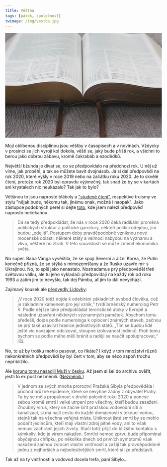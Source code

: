 ```yaml
---
title: Věštba
tags: [pátek, společnost]
twimage: /img/vestba.jpg
---
```


![cover](/img/vestba.jpg)

Mojí oblíbenou disciplínou jsou věštby v časopisech a v novinách. Vždycky v prosinci se jich vyrojí kol dokola, věští se, jaký bude příští rok, a všichni to berou jako dobrou zábavu, kromě čakrabáb a ezodědků.

Největší bžunda je dívat se, co se předpovídalo na předchozí rok. U něj už víme, jak proběhl, a tak se můžete bavit dvojnásob. Já si dal předpovědi na rok 2020, které vyšly v roce 2019 nebo na začátku roku 2020. Je to skvělé čtení, protože rok 2020 byl opravdu výjimečný, tak snad že by se v kartách ani krystalech nic neukázalo? Tak jak to bylo?

Většinou to jsou naprosté bláboly a ["studené čtení"](https://mozekjinak.cz/chladne-cteni-d0d4fdbce613), respektive truismy ve stylu "nějak bude, někomu tak, jinému onak, možná i naopak". Jako zástupce podobných perel si dejte [toto](https://zoommagazin.iprima.cz/zajimavosti/svet-v-roce-2020-blizi-se-zmena-podle-astrologie-padnou-mnozi-politici-a-preskupi-se), kde jsem nalezl předpověď naprosto nečekanou:

> Dá se tedy předpokládat, že nás v roce 2020 čeká radikální proměna politických struktur a politické garnitury, někteří politici odejdou, jiní budou „odejiti“. Postupem doby pravděpodobně vzniknou nové mocenské oblasti, některé státy a velmoci nabydou na významu a vlivu, některé ho ztratí. V této souvislosti se může změnit ekonomika světa.

No super. Baba Vanga vyvěštila, že se spojí Severní a Jižní Korea, že Putin konečně přizná, že se stýká s mimozemšťany a že Rusko uzavře mír s Ukrajinou. No, to spíš jako nenastalo. Nostradamus prý předpověděl třetí světovou válku, ale tu jeho vykladači předpovídají na každý rok od roku 1993 a zatím jim to nevyšlo, tak dej Pámbu, ať jim to dál nevychází.

Zajímavý kousek ale [předvedly Lidovky](https://www.lidovky.cz/relax/zajimavosti/predpoved-na-rok-2020-politici-by-meli-spolupracovat-jinak-hrozi-obcanska-valka-tvrdi-numerolog.A191230_212321_ln-zajimavosti_ele):

> „V roce 2020 totiž dojde k odebírání základních svobod člověka, což je základním kamenem pro její vznik,“ tvrdí brněnský numerolog Petr K. Podle něj lze také předpokládat teroristické útoky v Evropě a následné uzavření některých významných památek. Abychom tomu předešli, dojde podle numerologa k oplocení známých staveb, začnou se prý také uzavírat hranice jednotlivých států. „Tím se budou lidé ještě víc navzájem odcizovat, stoupne izolovanost jedinců. Proti tomu bychom se podle mého měli bránit a raději se naučit spolupracovat,“ líčí.

No, to už by trošku mohlo pasovat, co říkáte? I když v tom množství různě nekonkrétních předpovědí by byl čert v tom, aby se něco aspoň trochu nepřiblížilo.

Ale [korunu tomu nasadili Muži v česku](https://www.muzivcesku.cz/desiva-vestba-prahu-ceka-v-roce-2020-apokalypsa-smrtici-epidemii-neunikne-nikdo-z-jejich-obyvatel/). Až jsem si šel do archivu ověřit, jestli to ex post nezměnili. ([Nezměnili.](https://web.archive.org/web/20200105190245/https://www.muzivcesku.cz/desiva-vestba-prahu-ceka-v-roce-2020-apokalypsa-smrtici-epidemii-neunikne-nikdo-z-jejich-obyvatel/))

> V jednom ze svých mnoha proroctví Pražská Sibyla předpověděla i příchod hrůzné epidemie, které se nevyhne žádný z obyvatel Prahy. Ta by se měla propuknout v druhé polovině roku 2020 a ponese sebou kromě smrti i velké utrpení pro všechny, kteří budou zasaženi. Zhoubný virus, který se začne šířit pražskou vodovodní sítí a kanalizací, si má najít cestu do každé domácnosti s tekoucí vodou, stejně tak na všechna veřejná místa. Uniknout jisté smrti by se mohlo podařit jedincům, kteří mají vlastní zdroj pitné vody, ani to však nemusí zachránit jejich životy. Stačí totiž přijít do bližšího kontaktu s kýmkoliv, kdo je virem nakažen. Smrtící nemoc zprvu bude připomínat obyčejnou chřipku, po několika dnech od prvních symptomů však nakažení začnou zvracet vlastní vnitřnosti a zažijí tak pravděpodobně jednu z nejhorších a nejbolestivějších smrtí, které si lze představit.

Tak až na ty vnitřnosti a vodovod docela trefa, paní Sibylo...